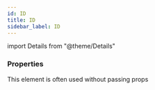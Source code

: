 ```yaml
---
id: ID
title: ID
sidebar_label: ID
---
```


import Details from "@theme/Details"




### Properties

This element is often used without passing props

